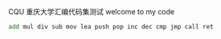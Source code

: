 CQU 重庆大学汇编代码集测试
welcome to my code

```asm
add mul div sub mov lea push pop inc dec cmp jmp call ret
```
